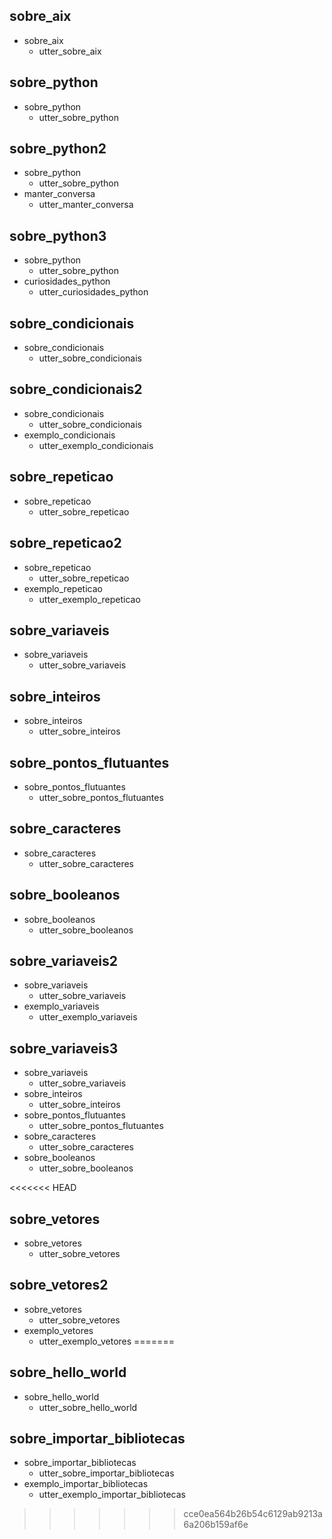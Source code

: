 ## sobre_aix
* sobre_aix
    - utter_sobre_aix

## sobre_python
* sobre_python
    - utter_sobre_python

## sobre_python2
* sobre_python
    - utter_sobre_python
* manter_conversa
	- utter_manter_conversa

## sobre_python3
* sobre_python
    - utter_sobre_python
* curiosidades_python
    - utter_curiosidades_python

## sobre_condicionais
* sobre_condicionais
    - utter_sobre_condicionais

## sobre_condicionais2
* sobre_condicionais
    - utter_sobre_condicionais
* exemplo_condicionais
	- utter_exemplo_condicionais

## sobre_repeticao
* sobre_repeticao
    - utter_sobre_repeticao

## sobre_repeticao2
* sobre_repeticao
    - utter_sobre_repeticao
* exemplo_repeticao
	- utter_exemplo_repeticao

## sobre_variaveis
* sobre_variaveis
    - utter_sobre_variaveis

## sobre_inteiros
* sobre_inteiros
    - utter_sobre_inteiros

## sobre_pontos_flutuantes
* sobre_pontos_flutuantes
    - utter_sobre_pontos_flutuantes

## sobre_caracteres
* sobre_caracteres
    - utter_sobre_caracteres

## sobre_booleanos
* sobre_booleanos
    - utter_sobre_booleanos

## sobre_variaveis2
* sobre_variaveis
    - utter_sobre_variaveis
* exemplo_variaveis
	- utter_exemplo_variaveis

## sobre_variaveis3
* sobre_variaveis
    - utter_sobre_variaveis
* sobre_inteiros
    - utter_sobre_inteiros
* sobre_pontos_flutuantes
    - utter_sobre_pontos_flutuantes
* sobre_caracteres
    - utter_sobre_caracteres
* sobre_booleanos
    - utter_sobre_booleanos

<<<<<<< HEAD
## sobre_vetores
* sobre_vetores
    - utter_sobre_vetores

## sobre_vetores2
* sobre_vetores
    - utter_sobre_vetores
* exemplo_vetores
    - utter_exemplo_vetores
=======
## sobre_hello_world
* sobre_hello_world
    - utter_sobre_hello_world

## sobre_importar_bibliotecas
* sobre_importar_bibliotecas
    - utter_sobre_importar_bibliotecas
* exemplo_importar_bibliotecas
    - utter_exemplo_importar_bibliotecas
>>>>>>> cce0ea564b26b54c6129ab9213a6a206b159af6e
